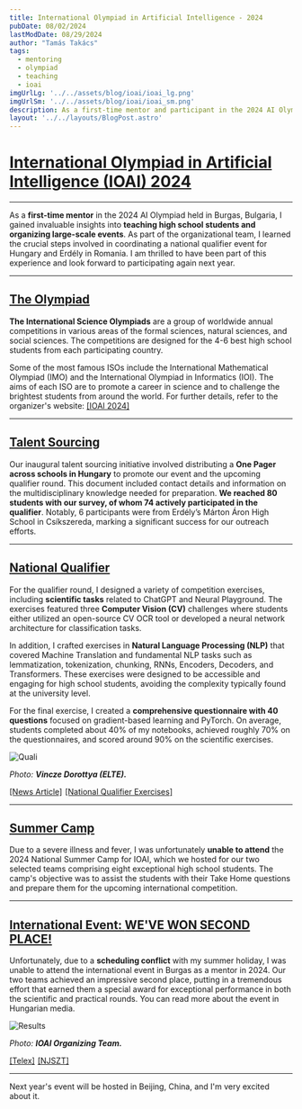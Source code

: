 ```yaml
---
title: International Olympiad in Artificial Intelligence - 2024
pubDate: 08/02/2024
lastModDate: 08/29/2024
author: "Tamás Takács"
tags:
  - mentoring
  - olympiad
  - teaching
  - ioai
imgUrlLg: '../../assets/blog/ioai/ioai_lg.png'
imgUrlSm: '../../assets/blog/ioai/ioai_sm.png'
description: As a first-time mentor and participant in the 2024 AI Olympiad held in Burgas, Bulgaria, I gained invaluable insights into teaching high school students and organizing large-scale events. As part of the organizational team, I learned the crucial steps involved in coordinating a national qualifier event for Hungary and Erdély in Romania. I am thrilled to have been part of this experience and look forward to participating again next year.                                                                  
layout: '../../layouts/BlogPost.astro'
---
```


# <u>International Olympiad in Artificial Intelligence (IOAI) 2024</u>

<hr class="border-1 border-t border-tcotta dark:border-dark-tcotta my-0" />

As a **first-time mentor** in the 2024 AI Olympiad held in Burgas, Bulgaria, I gained invaluable insights into **teaching high school students and organizing large-scale events**. As part of the organizational team, I learned the crucial steps involved in coordinating a national qualifier event for Hungary and Erdély in Romania. I am thrilled to have been part of this experience and look forward to participating again next year.

<hr class="border-1 border-t border-tcotta dark:border-dark-tcotta my-0" />

## <u>The Olympiad</u>

**The International Science Olympiads** are a group of worldwide annual competitions in various areas of the formal sciences, natural sciences, and social sciences. The competitions are designed for the 4-6 best high school students from each participating country.

Some of the most famous ISOs include the International Mathematical Olympiad (IMO) and the International Olympiad in Informatics (IOI). The aims of each ISO are to promote a career in science and to challenge the brightest students from around the world. For further details, refer to the organizer's website: [<span class="font-extrabold text-tcotta dark:text-dark-tcotta">[IOAI 2024]</span>](https://ioai-official.org/what-is-ioai/)

<hr class="border-1 border-t border-tcotta dark:border-dark-tcotta my-0" />

## <u>Talent Sourcing</u>

Our inaugural talent sourcing initiative involved distributing a **One Pager across schools in Hungary** to promote our event and the upcoming qualifier round. This document included contact details and information on the multidisciplinary knowledge needed for preparation. **We reached 80 students with our survey, of whom 74 actively participated in the qualifier**. Notably, 6 participants were from Erdély’s Márton Áron High School in Csíkszereda, marking a significant success for our outreach efforts.

<hr class="border-1 border-t border-tcotta dark:border-dark-tcotta my-0" />

## <u>National Qualifier</u>

For the qualifier round, I designed a variety of competition exercises, including **scientific tasks** related to ChatGPT and Neural Playground. The exercises featured three **Computer Vision (CV)** challenges where students either utilized an open-source CV OCR tool or developed a neural network architecture for classification tasks.

In addition, I crafted exercises in **Natural Language Processing (NLP)** that covered Machine Translation and fundamental NLP tasks such as lemmatization, tokenization, chunking, RNNs, Encoders, Decoders, and Transformers. These exercises were designed to be accessible and engaging for high school students, avoiding the complexity typically found at the university level.

For the final exercise, I created a **comprehensive questionnaire with 40 questions** focused on gradient-based learning and PyTorch. On average, students completed about 40% of my notebooks, achieved roughly 70% on the questionnaires, and scored around 90% on the scientific exercises.

![Quali](../../assets/blog/ioai/quali.jpg)

*Photo: **Vincze Dorottya (ELTE).***

[<span class="font-extrabold text-tcotta dark:text-dark-tcotta">[News Article]</span>](https://njszt.hu/hu/news/2024-06-12/nyilvanosak-nemzetkozi-mesterseges-intelligencia-diakolimpia-ioai-valogatojanak)<span style="margin-right: 5px;"></span>[<span class="font-extrabold text-tcotta dark:text-dark-tcotta">[National Qualifier Exercises]</span>](https://drive.google.com/drive/folders/1Kppc-FbmO35yqUTrkS4_v1GOXb_GLcA3?usp=sharing)

<hr class="border-1 border-t border-tcotta dark:border-dark-tcotta my-0" />

## <u>Summer Camp</u>

Due to a severe illness and fever, I was unfortunately **unable to attend** the 2024 National Summer Camp for IOAI, which we hosted for our two selected teams comprising eight exceptional high school students. The camp's objective was to assist the students with their Take Home questions and prepare them for the upcoming international competition.

<hr class="border-1 border-t border-tcotta dark:border-dark-tcotta my-0" />

## <u>International Event: <span class="font-extrabold text-tcotta dark:text-dark-tcotta">WE'VE WON SECOND PLACE!</span></u>

Unfortunately, due to a  **scheduling conflict** with my summer holiday, I was unable to attend the international event in Burgas as a mentor in 2024. Our two teams achieved an impressive second place, putting in a tremendous effort that earned them a special award for exceptional performance in both the scientific and practical rounds. You can read more about the event in Hungarian media.

![Results](../../assets/blog/ioai/results.jpg)

*Photo: **IOAI Organizing Team.***

[<span class="font-extrabold text-tcotta dark:text-dark-tcotta">[Telex]</span>](https://telex.hu/techtud/2024/08/15/diakolimpia-mesterseges-intelligencia-ezusterem-bronzerem-bulgaria)<span style="margin-right: 5px;"></span>[<span class="font-extrabold text-tcotta dark:text-dark-tcotta">[NJSZT]</span>](https://njszt.hu/hu/news/2024-08-15/osszetett-harmadik-helyezes-az-elso-nemzetkozi-mesterseges-intelligencia)

<hr class="border-1 border-t border-tcotta dark:border-dark-tcotta my-0" />

Next year's event will be hosted in Beijing, China, and I'm very excited about it.
